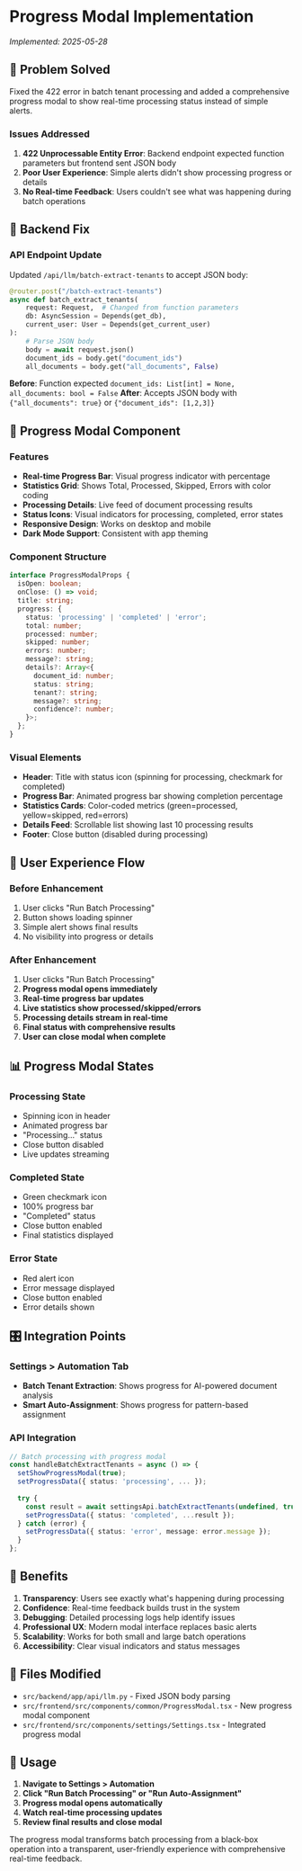 # Progress Modal Implementation

*Implemented: 2025-05-28*

## 🎯 **Problem Solved**

Fixed the 422 error in batch tenant processing and added a comprehensive progress modal to show real-time processing status instead of simple alerts.

### **Issues Addressed**
1. **422 Unprocessable Entity Error**: Backend endpoint expected function parameters but frontend sent JSON body
2. **Poor User Experience**: Simple alerts didn't show processing progress or details
3. **No Real-time Feedback**: Users couldn't see what was happening during batch operations

## 🔧 **Backend Fix**

### **API Endpoint Update**
Updated `/api/llm/batch-extract-tenants` to accept JSON body:

```python
@router.post("/batch-extract-tenants")
async def batch_extract_tenants(
    request: Request,  # Changed from function parameters
    db: AsyncSession = Depends(get_db),
    current_user: User = Depends(get_current_user)
):
    # Parse JSON body
    body = await request.json()
    document_ids = body.get("document_ids")
    all_documents = body.get("all_documents", False)
```

**Before**: Function expected `document_ids: List[int] = None, all_documents: bool = False`
**After**: Accepts JSON body with `{"all_documents": true}` or `{"document_ids": [1,2,3]}`

## 🎨 **Progress Modal Component**

### **Features**
- **Real-time Progress Bar**: Visual progress indicator with percentage
- **Statistics Grid**: Shows Total, Processed, Skipped, Errors with color coding
- **Processing Details**: Live feed of document processing results
- **Status Icons**: Visual indicators for processing, completed, error states
- **Responsive Design**: Works on desktop and mobile
- **Dark Mode Support**: Consistent with app theming

### **Component Structure**
```typescript
interface ProgressModalProps {
  isOpen: boolean;
  onClose: () => void;
  title: string;
  progress: {
    status: 'processing' | 'completed' | 'error';
    total: number;
    processed: number;
    skipped: number;
    errors: number;
    message?: string;
    details?: Array<{
      document_id: number;
      status: string;
      tenant?: string;
      message?: string;
      confidence?: number;
    }>;
  };
}
```

### **Visual Elements**
- **Header**: Title with status icon (spinning for processing, checkmark for completed)
- **Progress Bar**: Animated progress bar showing completion percentage
- **Statistics Cards**: Color-coded metrics (green=processed, yellow=skipped, red=errors)
- **Details Feed**: Scrollable list showing last 10 processing results
- **Footer**: Close button (disabled during processing)

## 🚀 **User Experience Flow**

### **Before Enhancement**
1. User clicks "Run Batch Processing"
2. Button shows loading spinner
3. Simple alert shows final results
4. No visibility into progress or details

### **After Enhancement**
1. User clicks "Run Batch Processing"
2. **Progress modal opens immediately**
3. **Real-time progress bar updates**
4. **Live statistics show processed/skipped/errors**
5. **Processing details stream in real-time**
6. **Final status with comprehensive results**
7. **User can close modal when complete**

## 📊 **Progress Modal States**

### **Processing State**
- Spinning icon in header
- Animated progress bar
- "Processing..." status
- Close button disabled
- Live updates streaming

### **Completed State**
- Green checkmark icon
- 100% progress bar
- "Completed" status
- Close button enabled
- Final statistics displayed

### **Error State**
- Red alert icon
- Error message displayed
- Close button enabled
- Error details shown

## 🎛️ **Integration Points**

### **Settings > Automation Tab**
- **Batch Tenant Extraction**: Shows progress for AI-powered document analysis
- **Smart Auto-Assignment**: Shows progress for pattern-based assignment

### **API Integration**
```typescript
// Batch processing with progress modal
const handleBatchExtractTenants = async () => {
  setShowProgressModal(true);
  setProgressData({ status: 'processing', ... });
  
  try {
    const result = await settingsApi.batchExtractTenants(undefined, true);
    setProgressData({ status: 'completed', ...result });
  } catch (error) {
    setProgressData({ status: 'error', message: error.message });
  }
};
```

## 🎉 **Benefits**

1. **Transparency**: Users see exactly what's happening during processing
2. **Confidence**: Real-time feedback builds trust in the system
3. **Debugging**: Detailed processing logs help identify issues
4. **Professional UX**: Modern modal interface replaces basic alerts
5. **Scalability**: Works for both small and large batch operations
6. **Accessibility**: Clear visual indicators and status messages

## 🔗 **Files Modified**

- `src/backend/app/api/llm.py` - Fixed JSON body parsing
- `src/frontend/src/components/common/ProgressModal.tsx` - New progress modal component
- `src/frontend/src/components/settings/Settings.tsx` - Integrated progress modal

## 🚀 **Usage**

1. **Navigate to Settings > Automation**
2. **Click "Run Batch Processing" or "Run Auto-Assignment"**
3. **Progress modal opens automatically**
4. **Watch real-time processing updates**
5. **Review final results and close modal**

The progress modal transforms batch processing from a black-box operation into a transparent, user-friendly experience with comprehensive real-time feedback. 